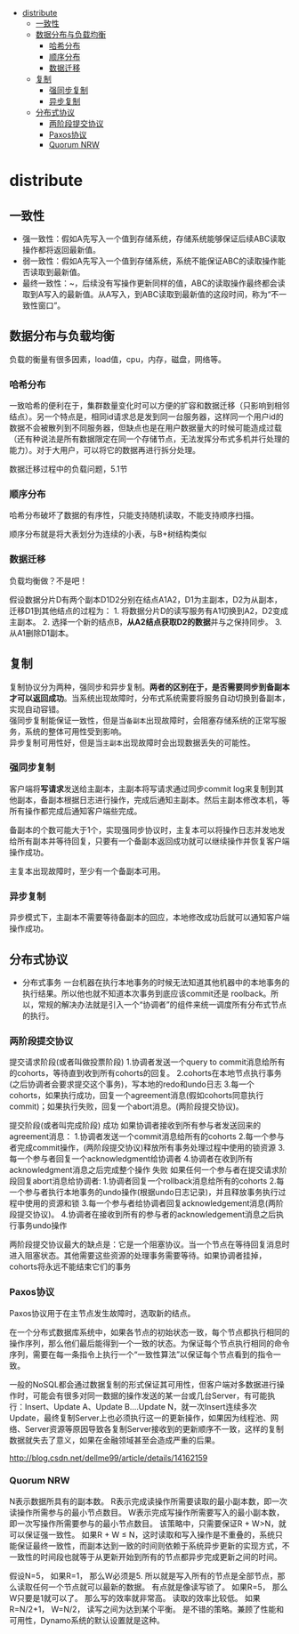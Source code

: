 

- [distribute](#distribute)
    - [一致性](#%E4%B8%80%E8%87%B4%E6%80%A7)
    - [数据分布与负载均衡](#%E6%95%B0%E6%8D%AE%E5%88%86%E5%B8%83%E4%B8%8E%E8%B4%9F%E8%BD%BD%E5%9D%87%E8%A1%A1)
        - [哈希分布](#%E5%93%88%E5%B8%8C%E5%88%86%E5%B8%83)
        - [顺序分布](#%E9%A1%BA%E5%BA%8F%E5%88%86%E5%B8%83)
        - [数据迁移](#%E6%95%B0%E6%8D%AE%E8%BF%81%E7%A7%BB)
    - [复制](#%E5%A4%8D%E5%88%B6)
        - [强同步复制](#%E5%BC%BA%E5%90%8C%E6%AD%A5%E5%A4%8D%E5%88%B6)
        - [异步复制](#%E5%BC%82%E6%AD%A5%E5%A4%8D%E5%88%B6)
    - [分布式协议](#%E5%88%86%E5%B8%83%E5%BC%8F%E5%8D%8F%E8%AE%AE)
        - [两阶段提交协议](#%E4%B8%A4%E9%98%B6%E6%AE%B5%E6%8F%90%E4%BA%A4%E5%8D%8F%E8%AE%AE)
        - [Paxos协议](#paxos%E5%8D%8F%E8%AE%AE)
        - [Quorum NRW](#quorum-nrw)

# distribute
## 一致性

-   强一致性：假如A先写入一个值到存储系统，存储系统能够保证后续ABC读取操作都将返回最新值。
-   弱一致性：假如A先写入一个值到存储系统，系统不能保证ABC的读取操作能否读取到最新值。
-   最终一致性：~，后续没有写操作更新同样的值，ABC的读取操作最终都会读取到A写入的最新值。从A写入，到ABC读取到最新值的这段时间，称为“不一致性窗口”。

## 数据分布与负载均衡

负载的衡量有很多因素，load值，cpu，内存，磁盘，网络等。

### 哈希分布

一致哈希的便利在于，集群数量变化时可以方便的扩容和数据迁移（只影响到相邻结点）。另一个特点是，相同id请求总是发到同一台服务器，这样同一个用户id的数据不会被散列到不同服务器，但缺点也是在用户数据量大的时候可能造成过载（还有种说法是所有数据限定在同一个存储节点，无法发挥分布式多机并行处理的能力）。对于大用户，可以将它的数据再进行拆分处理。

数据迁移过程中的负载问题，5.1节

### 顺序分布

哈希分布破坏了数据的有序性，只能支持随机读取，不能支持顺序扫描。  

顺序分布就是将大表划分为连续的小表，与B+树结构类似  

### 数据迁移

负载均衡做？不是吧！

假设数据分片D有两个副本D1D2分别在结点A1A2，D1为主副本，D2为从副本，迁移D1到其他结点的过程为：
1\. 将数据分片D的读写服务有A1切换到A2，D2变成主副本。
2\. 选择一个新的结点B，**从A2结点获取D2的数据**并与之保持同步。
3\. 从A1删除D1副本。

## 复制
复制协议分为两种，强同步和异步复制。**两者的区别在于，是否需要同步到备副本才可以返回成功**。当系统出现故障时，分布式系统需要将服务自动切换到备副本，实现自动容错。  
强同步复制能保证一致性，但是当`备副本`出现故障时，会阻塞存储系统的正常写服务，系统的整体可用性受到影响。  
异步复制可用性好，但是当`主副本`出现故障时会出现数据丢失的可能性。  

### 强同步复制
客户端将**写请求**发送给主副本，主副本将写请求通过同步commit log来复制到其他副本，备副本根据日志进行操作，完成后通知主副本。然后主副本修改本机，等所有操作都完成后通知客户端些完成。  

备副本的个数可能大于1个，实现强同步协议时，主复本可以将操作日志并发地发给所有副本并等待回复，只要有一个备副本返回成功就可以继续操作并恢复客户端操作成功。  

主复本出现故障时，至少有一个备副本可用。

### 异步复制
异步模式下，主副本不需要等待备副本的回应，本地修改成功后就可以通知客户端操作成功。

## 分布式协议
* 分布式事务
一台机器在执行本地事务的时候无法知道其他机器中的本地事务的执行结果。所以他也就不知道本次事务到底应该commit还是 roolback。所以，常规的解决办法就是引入一个“协调者”的组件来统一调度所有分布式节点的执行。

### 两阶段提交协议

提交请求阶段(或者叫做投票阶段)
    1.协调者发送一个query to commit消息给所有的cohorts，等待直到收到所有cohorts的回复。
    2.cohorts在本地节点执行事务(之后协调者会要求提交这个事务)，写本地的redo和undo日志
    3.每一个cohorts，如果执行成功，回复一个agreement消息(假如cohorts同意执行commit)；如果执行失败，回复一个abort消息。(两阶段提交协议)。

提交阶段(或者叫完成阶段)
成功
如果协调者接收到所有参与者发送回来的agreement消息：
    1.协调者发送一个commit消息给所有的cohorts
    2.每一个参与者完成commit操作，(两阶段提交协议)释放所有事务处理过程中使用的锁资源
    3.每一个参与者回复一个acknowledgment给协调者
    4.协调者在收到所有acknowledgment消息之后完成整个操作
失败
如果任何一个参与者在提交请求阶段回复abort消息给协调者:
    1.协调者回复一个rollback消息给所有的cohorts
    2.每一个参与者执行本地事务的undo操作(根据undo日志记录)，并且释放事务执行过程中使用的资源和锁
    3.每一个参与者给协调者回复acknowledgement消息(两阶段提交协议)。
    4.协调者在接收到所有的参与者的acknowledgement消息之后执行事务undo操作


两阶段提交协议最大的缺点是：它是一个阻塞协议。当一个节点在等待回复消息时进入阻塞状态。其他需要这些资源的处理事务需要等待。如果协调者挂掉，cohorts将永远不能结束它们的事务



### Paxos协议
Paxos协议用于在主节点发生故障时，选取新的结点。  

在一个分布式数据库系统中，如果各节点的初始状态一致，每个节点都执行相同的操作序列，那么他们最后能得到一个一致的状态。为保证每个节点执行相同的命令序列，需要在每一条指令上执行一个“一致性算法”以保证每个节点看到的指令一致。

一般的NoSQL都会通过数据复制的形式保证其可用性，但客户端对多数据进行操作时，可能会有很多对同一数据的操作发送的某一台或几台Server，有可能执行：Insert、Update A、Update B....Update N，就一次Insert连续多次Update，最终复制Server上也必须执行这一的更新操作，如果因为线程池、网络、Server资源等原因导致各复制Server接收到的更新顺序不一致，这样的复制数据就失去了意义，如果在金融领域甚至会造成严重的后果。

http://blog.csdn.net/dellme99/article/details/14162159


### Quorum NRW
N表示数据所具有的副本数。
R表示完成读操作所需要读取的最小副本数，即一次读操作所需参与的最小节点数目。
W表示完成写操作所需要写入的最小副本数，即一次写操作所需要参与的最小节点数目。
该策略中，只需要保证R + W>N，就可以保证强一致性。 如果R + W ≤ N，这时读取和写入操作是不重叠的，系统只能保证最终一致性，而副本达到一致的时间则依赖于系统异步更新的实现方式，不一致性的时间段也就等于从更新开始到所有的节点都异步完成更新之间的时间。


假设N=5， 如果R=1， 那么W必须是5. 所以就是写入所有的节点是全部节点，那么读取任何一个节点就可以最新的数据。 有点就是像读写锁了。
如果R=5， 那么W只要是1就可以了。 那么写的效率就非常高。 读取的效率比较低。 
如果R=N/2+1， W=N/2， 读写之间为达到某个平衡。 是不错的策略。兼顾了性能和可用性，Dynamo系统的默认设置就是这种。